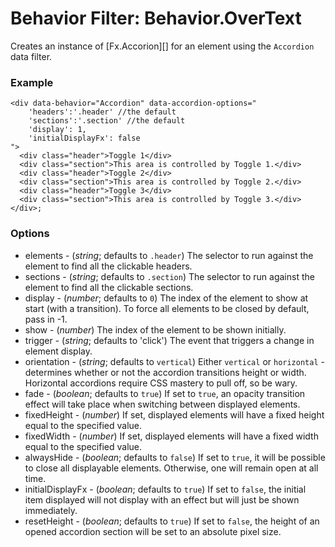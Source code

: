 Behavior Filter: Behavior.OverText
===================================

Creates an instance of [Fx.Accorion][] for an element using the `Accordion` data filter.

### Example

	<div data-behavior="Accordion" data-accordion-options="
	    'headers':'.header' //the default
	    'sections':'.section' //the default
	    'display': 1,
	    'initialDisplayFx': false
	">
	  <div class="header">Toggle 1</div>
	  <div class="section">This area is controlled by Toggle 1.</div>
	  <div class="header">Toggle 2</div>
	  <div class="section">This area is controlled by Toggle 2.</div>
	  <div class="header">Toggle 3</div>
	  <div class="section">This area is controlled by Toggle 3.</div>
	</div>;

### Options

* elements - (*string*; defaults to `.header`) The selector to run against the element to find all the clickable headers.
* sections - (*string*; defaults to `.section`) The selector to run against the element to find all the clickable sections.
* display - (*number*; defaults to `0`) The index of the element to show at start (with a transition). To force all elements to be closed by default, pass in -1.
* show  - (*number*) The index of the element to be shown initially.
* trigger - (*string*; defaults to 'click') The event that triggers a change in element display.
* orientation - (*string*; defaults to `vertical`) Either `vertical` or `horizontal` - determines whether or not the accordion transitions height or width. Horizontal accordions require CSS mastery to pull off, so be wary.
* fade - (*boolean*; defaults to `true`) If set to `true`, an opacity transition effect will take place when switching between displayed elements.
* fixedHeight - (*number*) If set, displayed elements will have a fixed height equal to the specified value.
* fixedWidth - (*number*) If set, displayed elements will have a fixed width equal to the specified value.
* alwaysHide - (*boolean*; defaults to `false`) If set to `true`, it will be possible to close all displayable elements. Otherwise, one will remain open at all time.
* initialDisplayFx - (*boolean*; defaults to `true`) If set to `false`, the initial item displayed will not display with an effect but will just be shown immediately.
* resetHeight - (*boolean*; defaults to `true`) If set to `false`, the height of an opened accordion section will be set to an absolute pixel size.

[Fx.Accordion]: http://mootools.net/docs/more/Fx/Fx.Accordion